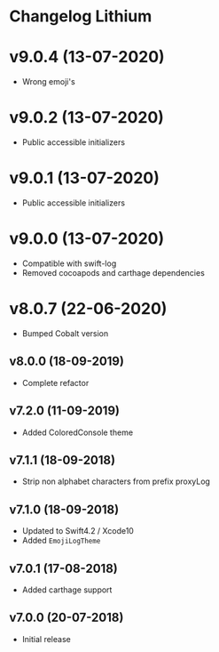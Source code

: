 # Changelog Lithium

# v9.0.4 (13-07-2020)
- Wrong emoji's

# v9.0.2 (13-07-2020)
- Public accessible initializers

# v9.0.1 (13-07-2020)
- Public accessible initializers

# v9.0.0 (13-07-2020)
- Compatible with swift-log
- Removed cocoapods and carthage dependencies

# v8.0.7 (22-06-2020)
- Bumped Cobalt version

## v8.0.0 (18-09-2019)
- Complete refactor

## v7.2.0 (11-09-2019)
- Added ColoredConsole theme

## v7.1.1 (18-09-2018)
- Strip non alphabet characters from prefix proxyLog

## v7.1.0 (18-09-2018)
- Updated to Swift4.2 / Xcode10
- Added `EmojiLogTheme`

## v7.0.1 (17-08-2018)
- Added carthage support

## v7.0.0 (20-07-2018)
- Initial release